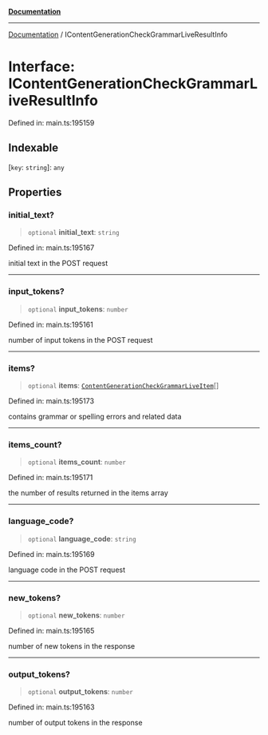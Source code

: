 [**Documentation**](../README.md)

***

[Documentation](../README.md) / IContentGenerationCheckGrammarLiveResultInfo

# Interface: IContentGenerationCheckGrammarLiveResultInfo

Defined in: main.ts:195159

## Indexable

\[`key`: `string`\]: `any`

## Properties

### initial\_text?

> `optional` **initial\_text**: `string`

Defined in: main.ts:195167

initial text in the POST request

***

### input\_tokens?

> `optional` **input\_tokens**: `number`

Defined in: main.ts:195161

number of input tokens in the POST request

***

### items?

> `optional` **items**: [`ContentGenerationCheckGrammarLiveItem`](../classes/ContentGenerationCheckGrammarLiveItem.md)[]

Defined in: main.ts:195173

contains grammar or spelling errors and related data

***

### items\_count?

> `optional` **items\_count**: `number`

Defined in: main.ts:195171

the number of results returned in the items array

***

### language\_code?

> `optional` **language\_code**: `string`

Defined in: main.ts:195169

language code in the POST request

***

### new\_tokens?

> `optional` **new\_tokens**: `number`

Defined in: main.ts:195165

number of new tokens in the response

***

### output\_tokens?

> `optional` **output\_tokens**: `number`

Defined in: main.ts:195163

number of output tokens in the response
